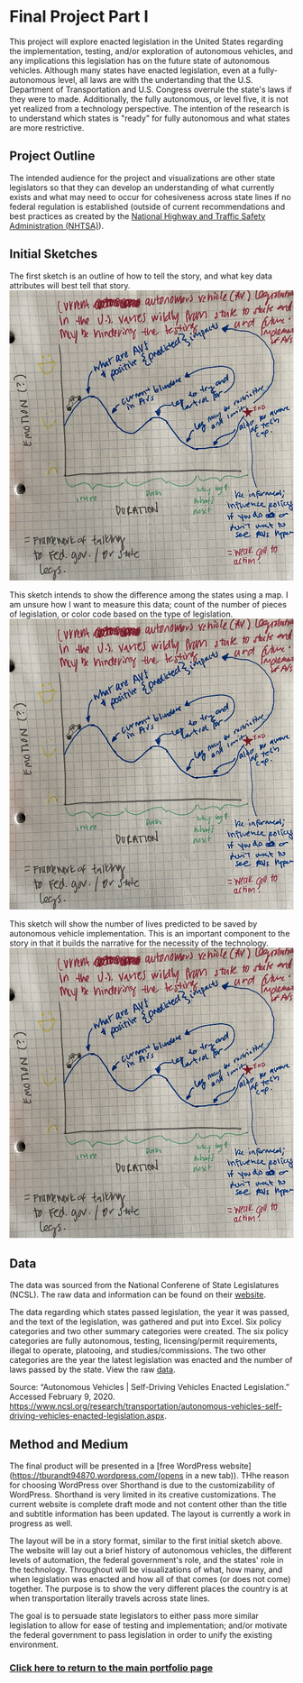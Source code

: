 # **Final Project Part I**
This project will explore enacted legislation in the United States regarding the implementation, testing, and/or exploration of autonomous vehicles, and any implications this legislation has on the future state of autonomous vehicles. Although many states have enacted legislation, even at a fully-autonomous level, all laws are with the undertanding that the U.S. Department of Transportation and U.S. Congress overrule the state's laws if they were to made. Additionally, the fully autonomous, or level five, it is not yet realized from a technology perspective. The intention of the research is to understand which states is "ready" for fully autonomous and what states are more restrictive.


## **Project Outline** 
The intended audience for the project and visualizations are other state legislators so that they can develop an understanding of what currently exists and what may need to occur for cohesiveness across state lines if no federal regulation is established (outside of current recommendations and best practices as created by the [National Highway and Traffic Safety Administration (NHTSA)](https://www.transportation.gov/av/3)).


## **Initial Sketches** 
The first sketch is an outline of how to tell the story, and what key data attributes will best tell that story.
![Storyline](/IMG_0224.jpg)

This sketch intends to show the difference among the states using a map. I am unsure how I want to measure this data; count of the number of pieces of legislation, or color code based on the type of legislation.
![Storyline](/IMG_0224.jpg)

This sketch will show the number of lives predicted to be saved by autonomous vehicle implementation. This is an important component to the story in that it builds the narrative for the necessity of the technology.
![Storyline](/IMG_0224.jpg)


## **Data** 
The data was sourced from the National Conferene of State Legislatures (NCSL). The raw data and information can be found on their [website](https://www.ncsl.org/research/transportation/autonomous-vehicles-self-driving-vehicles-enacted-legislation.aspx).

The data regarding which states passed legislation, the year it was passed, and the text of the legislation, was gathered and put into Excel. Six policy categories and two other summary categories were created. The six policy categories are fully autonomous, testing, licensing/permit requirements, illegal to operate, platooing, and studies/commissions. The two other categories are the year the latest legislation was enacted and the number of laws passed by the state. View the raw [data](/Autonomous_Vehicle_Legislation.xlsx).

Source: “Autonomous Vehicles | Self-Driving Vehicles Enacted Legislation.” Accessed February 9, 2020. https://www.ncsl.org/research/transportation/autonomous-vehicles-self-driving-vehicles-enacted-legislation.aspx.


## **Method and Medium**
The final product will be presented in a [free WordPress website](https://tburandt94870.wordpress.com/‎(opens in a new tab)). THhe reason for choosing WordPress over Shorthand is due to the customizability of WordPress. Shorthand is very limited in its creative customizations. The current website is complete draft mode and not content other than the title and subtitle information has been updated. The layout is currently a work in progress as well.

The layout will be in a story format, similar to the first initial sketch above. The website will lay out a brief history of autonomous vehicles, the different levels of automation, the federal government's role, and the states' role in the technology. Throughout will be visualizations of what, how many, and when legislation was enacted and how all of that comes (or does not come) together. The purpose is to show the very different places the country is at when transportation literally travels across state lines. 

The goal is to persuade state legislators to either pass more similar legislation to allow for ease of testing and implementation; and/or motivate the federal government to pass legislation in order to unify the existing environment.



### [Click here to return to the main portfolio page](https://tburandt01.github.io/Burandt_Portfolio/)
